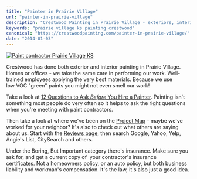 ```yaml
---
title: "Painter in Prairie Village"
url: "painter-in-prairie-village"
description: "Crestwood Painting in Prairie Village - exteriors, interiors, offices!"
keywords: "prairie village ks painting crestwood"
canonical: "https://crestwoodpainting.com/painter-in-prairie-village/"
date: "2014-01-03"
---
```


[![Paint contractor Prairie Village KS](images/PVKS-300x156.jpg)](/cwp/wp-content/uploads/2014/01/PVKS.jpg)

Crestwood has done both exterior and interior painting in Prairie Village. Homes or offices - we take the same care in performing our work. Well-trained employees applying the very best materials. Because we use low VOC "green" paints you might not even smell our work!

Take a look at [12 Questions to Ask _Before_ You Hire a Painter](/12-questions-ask-painter/ "12 Questions to Ask Before You Hire a Painter"). Painting isn't something most people do very often so it helps to ask the right questions when you're meeting with paint contractors.

Then take a look at where we've been on the [Project Map](/map "Project Map") - maybe we've worked for your neighbor? It's also to check out what others are saying about us. Start with the [Reviews page](/reviews/ "Online Reviews – Painters in Kansas City"), then search Google, Yahoo, Yelp, Angie's List, CitySearch and others.

Under the Boring, But Important category there's insurance. Make sure you ask for, and get a current copy of  your contractor's insurance certificates. Not a homeowners policy, or an auto policy, but both business liability and workman's compensation. It's the law, it's also just a good idea.
